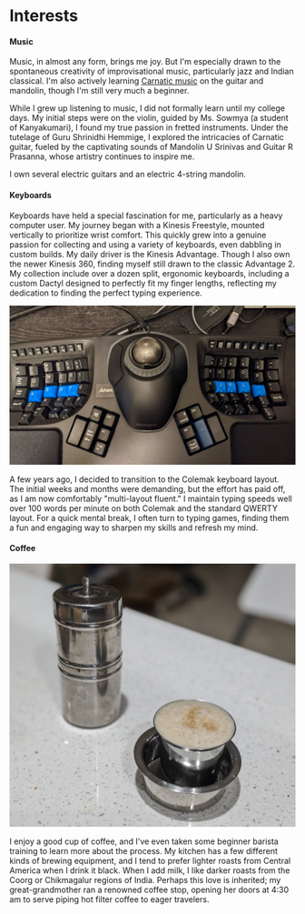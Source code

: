 # Interests


#### Music

Music, in almost any form, brings me joy. But I'm especially drawn to the
spontaneous creativity of improvisational music, particularly jazz and Indian
classical. I'm also actively learning [Carnatic
music](https://en.wikipedia.org/wiki/Carnatic_music) on the guitar and
mandolin, though I'm still very much a beginner.


While I grew up listening to music, I did not formally learn until my college
days.  My initial steps were on the violin, guided by Ms. Sowmya (a student of
Kanyakumari), I found my true passion in fretted instruments. Under the
tutelage of Guru Shrinidhi Hemmige, I explored the intricacies of Carnatic
guitar, fueled by the captivating sounds of Mandolin U Srinivas and Guitar R
Prasanna, whose artistry continues to inspire me.

I own several electric guitars and an electric 4-string mandolin.

#### Keyboards

Keyboards have held a special fascination for me, particularly as a heavy
computer user. My journey began with a Kinesis Freestyle, mounted vertically to
prioritize wrist comfort. This quickly grew into a genuine passion for
collecting and using a variety of keyboards, even dabbling in custom builds. My
daily driver is the Kinesis Advantage. Though I also own the newer Kinesis 360,
finding myself still drawn to the classic Advantage 2. My collection include
over a dozen split, ergonomic keyboards, including a custom Dactyl designed to
perfectly fit my finger lengths, reflecting my dedication to finding the
perfect typing experience.

![Kinesis Advantage 2 with Trackball](/images/keyb.png)


A few years ago, I decided to transition to the Colemak keyboard layout. The
initial weeks and months were demanding, but the effort has paid off, as I am
now comfortably "multi-layout fluent." I maintain typing speeds well over 100
words per minute on both Colemak and the standard QWERTY layout. For a quick
mental break, I often turn to typing games, finding them a fun and engaging way
to sharpen my skills and refresh my mind.


#### Coffee

![Traditional Indian filter](/images/kaapi.jpg)

I enjoy a good cup of coffee, and I've even taken some beginner barista
training to learn more about the process. My kitchen has a few different kinds
of brewing equipment, and I tend to prefer lighter roasts from Central America
when I drink it black. When I add milk, I like darker roasts from the Coorg or
Chikmagalur regions of India.  Perhaps this love is inherited; my
great-grandmother ran a renowned coffee stop, opening her doors at 4:30 am to
serve piping hot filter coffee to eager travelers.

